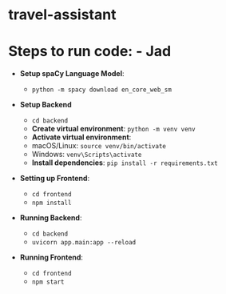 # travel-assistant

# Steps to run code: - Jad 

- **Setup spaCy Language Model**: 
    - `python -m spacy download en_core_web_sm`

- **Setup Backend**
    - `cd backend`
    - **Create virtual environment**: `python -m venv venv`
    - **Activate virtual environment**: 
    - macOS/Linux: `source venv/bin/activate`
    - Windows: `venv\Scripts\activate`
    - **Install dependencies**: `pip install -r requirements.txt`    

- **Setting up Frontend**:
    - `cd frontend`
    - `npm install`

- **Running Backend**: 
    - `cd backend`
    - `uvicorn app.main:app --reload`

- **Running Frontend**:
    - `cd frontend`
    - `npm start`
